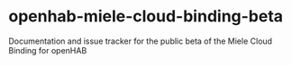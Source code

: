 # openhab-miele-cloud-binding-beta
Documentation and issue tracker for the public beta of the Miele Cloud Binding for openHAB
